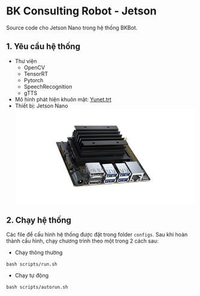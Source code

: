 # BK Consulting Robot - Jetson
Source code cho Jetson Nano trong hệ thống BKBot.

## 1. Yêu cầu hệ thống
- Thư viện
    - OpenCV
    - TensorRT
    - Pytorch
    - SpeechRecognition
    - gTTS
- Mô hình phát hiện khuôn mặt: [Yunet.trt](https://drive.google.com/file/d/1iKt2XgVe_YNRp9L89ZyCE8gm3eTJ-k2l/view?usp=sharing)
- Thiết bị: Jetson Nano
![Jetson Nano](../images/Jetson.png)

## 2. Chạy hệ thống
Các file để cấu hình hệ thống được đặt trong folder `configs`. Sau khi hoàn thành cấu hình, chạy chương trình theo một trong 2 cách sau:
- Chạy thông thường
```
bash scripts/run.sh
```
- Chạy tự động
```
bash scripts/autorun.sh
```